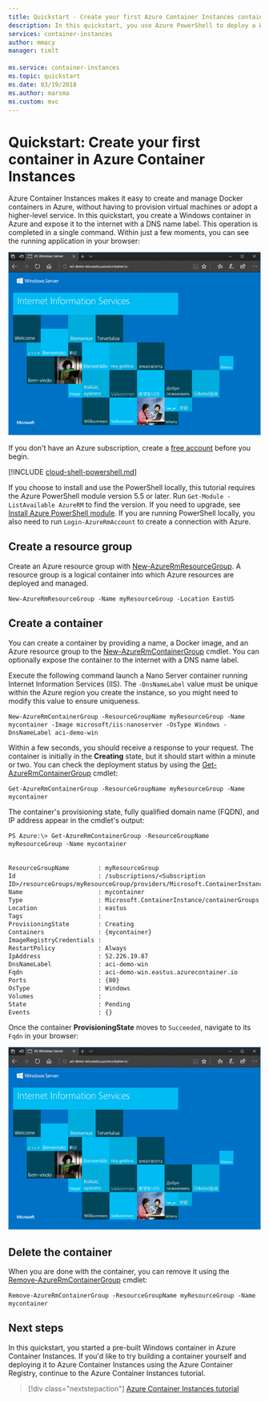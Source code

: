 ```yaml
---
title: Quickstart - Create your first Azure Container Instances container with PowerShell
description: In this quickstart, you use Azure PowerShell to deploy a Windows container in Azure Container Instances
services: container-instances
author: mmacy
manager: timlt

ms.service: container-instances
ms.topic: quickstart
ms.date: 03/19/2018
ms.author: marsma
ms.custom: mvc
---
```


# Quickstart: Create your first container in Azure Container Instances

Azure Container Instances makes it easy to create and manage Docker containers in Azure, without having to provision virtual machines or adopt a higher-level service. In this quickstart, you create a Windows container in Azure and expose it to the internet with a DNS name label. This operation is completed in a single command. Within just a few moments, you can see the running application in your browser:

![App deployed using Azure Container Instances viewed in browser][qs-powershell-01]

If you don't have an Azure subscription, create a [free account](https://azure.microsoft.com/free/?WT.mc_id=A261C142F) before you begin.

[!INCLUDE [cloud-shell-powershell.md](../../includes/cloud-shell-powershell.md)]

If you choose to install and use the PowerShell locally, this tutorial requires the Azure PowerShell module version 5.5 or later. Run `Get-Module -ListAvailable AzureRM` to find the version. If you need to upgrade, see [Install Azure PowerShell module](/powershell/azure/install-azurerm-ps). If you are running PowerShell locally, you also need to run `Login-AzureRmAccount` to create a connection with Azure.

## Create a resource group

Create an Azure resource group with [New-AzureRmResourceGroup][New-AzureRmResourceGroup]. A resource group is a logical container into which Azure resources are deployed and managed.

 ```azurepowershell-interactive
New-AzureRmResourceGroup -Name myResourceGroup -Location EastUS
```

## Create a container

You can create a container by providing a name, a Docker image, and an Azure resource group to the [New-AzureRmContainerGroup][New-AzureRmContainerGroup] cmdlet. You can optionally expose the container to the internet with a DNS name label.

Execute the following command launch a Nano Server container running Internet Information Services (IIS). The `-DnsNameLabel` value must be unique within the Azure region you create the instance, so you might need to modify this value to ensure uniqueness.

 ```azurepowershell-interactive
New-AzureRmContainerGroup -ResourceGroupName myResourceGroup -Name mycontainer -Image microsoft/iis:nanoserver -OsType Windows -DnsNameLabel aci-demo-win
```

Within a few seconds, you should receive a response to your request. The container is initially in the **Creating** state, but it should start within a minute or two. You can check the deployment status by using the [Get-AzureRmContainerGroup][Get-AzureRmContainerGroup] cmdlet:

 ```azurepowershell-interactive
Get-AzureRmContainerGroup -ResourceGroupName myResourceGroup -Name mycontainer
```

The container's provisioning state, fully qualified domain name (FQDN), and IP address appear in the cmdlet's output:

```console
PS Azure:\> Get-AzureRmContainerGroup -ResourceGroupName myResourceGroup -Name mycontainer


ResourceGroupName        : myResourceGroup
Id                       : /subscriptions/<Subscription ID>/resourceGroups/myResourceGroup/providers/Microsoft.ContainerInstance/containerGroups/mycontainer
Name                     : mycontainer
Type                     : Microsoft.ContainerInstance/containerGroups
Location                 : eastus
Tags                     :
ProvisioningState        : Creating
Containers               : {mycontainer}
ImageRegistryCredentials :
RestartPolicy            : Always
IpAddress                : 52.226.19.87
DnsNameLabel             : aci-demo-win
Fqdn                     : aci-demo-win.eastus.azurecontainer.io
Ports                    : {80}
OsType                   : Windows
Volumes                  :
State                    : Pending
Events                   : {}
```

Once the container **ProvisioningState** moves to `Succeeded`, navigate to its `Fqdn` in your browser:

![IIS deployed using Azure Container Instances viewed in browser][qs-powershell-01]

## Delete the container

When you are done with the container, you can remove it using the [Remove-AzureRmContainerGroup][Remove-AzureRmContainerGroup] cmdlet:

 ```azurepowershell-interactive
Remove-AzureRmContainerGroup -ResourceGroupName myResourceGroup -Name mycontainer
```

## Next steps

In this quickstart, you started a pre-built Windows container in Azure Container Instances. If you'd like to try building a container yourself and deploying it to Azure Container Instances using the Azure Container Registry, continue to the Azure Container Instances tutorial.

> [!div class="nextstepaction"]
> [Azure Container Instances tutorial](./container-instances-tutorial-prepare-app.md)

<!-- IMAGES -->
[qs-powershell-01]: ./media/container-instances-quickstart-powershell/qs-powershell-01.png

<!-- LINKS -->
[New-AzureRmResourceGroup]: /powershell/module/azurerm.resources/new-azurermresourcegroup
[New-AzureRmContainerGroup]: /powershell/module/azurerm.containerinstance/new-azurermcontainergroup
[Get-AzureRmContainerGroup]: /powershell/module/azurerm.containerinstance/get-azurermcontainergroup
[Remove-AzureRmContainerGroup]: /powershell/module/azurerm.containerinstance/remove-azurermcontainergroup
